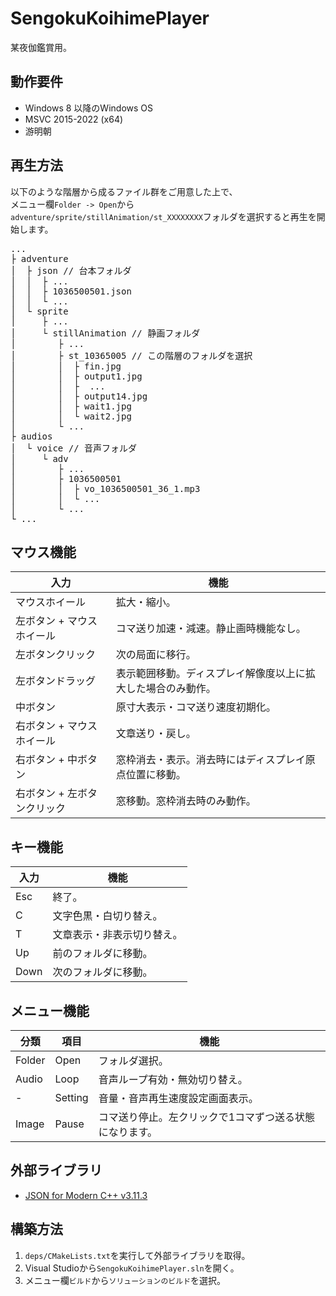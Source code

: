 # SengokuKoihimePlayer
某夜伽鑑賞用。

## 動作要件
- Windows 8 以降のWindows OS
- MSVC 2015-2022 (x64)
- 游明朝

## 再生方法
以下のような階層から成るファイル群をご用意した上で、  
メニュー欄`Folder -> Open`から`adventure/sprite/stillAnimation/st_XXXXXXXX`フォルダを選択すると再生を開始します。
<pre>
...
├ adventure
│  ├ json // 台本フォルダ
│  │  ├ ...
│  │  ├ 1036500501.json
│  │  └ ...
│  └ sprite
│     ├ ...
│     └ stillAnimation // 静画フォルダ
│        ├ ...
│        ├ st_10365005 // この階層のフォルダを選択
│        │  ├ fin.jpg
│        │  ├ output1.jpg
│        │  ├  ...
│        │  ├ output14.jpg
│        │  ├ wait1.jpg
│        │  └ wait2.jpg
│        └ ...
├ audios
│  └ voice // 音声フォルダ
│     └ adv
│        ├ ...
│        ├ 1036500501
│        │  ├ vo_1036500501_36_1.mp3
│        │  └ ...
│        └ ...
└ ...
</pre>

## マウス機能
| 入力 | 機能 |
---- | ---- 
マウスホイール | 拡大・縮小。
左ボタン + マウスホイール| コマ送り加速・減速。静止画時機能なし。
左ボタンクリック | 次の局面に移行。
左ボタンドラッグ | 表示範囲移動。ディスプレイ解像度以上に拡大した場合のみ動作。
中ボタン | 原寸大表示・コマ送り速度初期化。
右ボタン + マウスホイール | 文章送り・戻し。
右ボタン + 中ボタン | 窓枠消去・表示。消去時にはディスプレイ原点位置に移動。
右ボタン + 左ボタンクリック | 窓移動。窓枠消去時のみ動作。

## キー機能
| 入力  | 機能  |
| --- | --- |
| Esc | 終了。 |
| C | 文字色黒・白切り替え。 |
| T | 文章表示・非表示切り替え。 |
| Up | 前のフォルダに移動。 |
| Down | 次のフォルダに移動。 |

## メニュー機能
| 分類 | 項目 | 機能 |
| ---- | ---- |---- 
| Folder | Open| フォルダ選択。
| Audio | Loop | 音声ループ有効・無効切り替え。
| - | Setting | 音量・音声再生速度設定画面表示。
| Image | Pause | コマ送り停止。左クリックで1コマずつ送る状態になります。

## 外部ライブラリ
- [JSON for Modern C++ v3.11.3](https://github.com/nlohmann/json/releases/tag/v3.11.3)

## 構築方法
1. `deps/CMakeLists.txt`を実行して外部ライブラリを取得。
2. Visual Studioから`SengokuKoihimePlayer.sln`を開く。
3. メニュー欄`ビルド`から`ソリューションのビルド`を選択。

